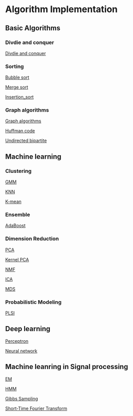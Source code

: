 # Algorithm Implementation

## Basic Algorithms

### Divdie and conquer

[Divdie and conquer](https://github.com/DongL/Algorithm-Implementation/blob/master/Divide-and-conquer.py)

### Sorting

[Bubble sort](https://github.com/DongL/Algorithm-Implementation/blob/master/Sorting%20algorithms.py)

[Merge sort](https://github.com/DongL/Algorithm-Implementation/blob/master/Sorting%20algorithms.py)

[Insertion_sort](https://github.com/DongL/Algorithm-Implementation/blob/master/Sorting%20algorithms.py)

### Graph algorithms

[Graph algorithms](https://github.com/DongL/Algorithm-Implementation/blob/master/Graph%20alogorithm.py)

[Huffman code](https://github.com/DongL/Algorithm-Implementation/blob/master/Huffman%20coding.py)

[Undirected bipartite](https://github.com/DongL/Algorithm-Implementation/blob/master/Undirected%20bipartite%20graph.py)


## Machine learning

### Clustering

[GMM](https://github.com/DongL/Algorithm-Implementation/blob/master/GMM.py)

[KNN]()

[K-mean]()

### Ensemble 

[AdaBoost](https://github.com/DongL/Algorithm-Implementation/blob/master/AdaBoost.py)

### Dimension Reduction
[PCA]()

[Kernel PCA](https://github.com/DongL/Algorithm-Implementation/blob/master/Kernel%20PCA.py)

[NMF]()

[ICA]()

[MDS]()

### Probabilistic Modeling

[PLSI](https://github.com/DongL/Algorithm-Implementation/blob/master/PLSI.py)

## Deep learning

[Perceptron](https://github.com/DongL/Algorithm-Implementation/blob/master/Perceptron.py)

[Neural network](https://github.com/DongL/Algorithm-Implementation/blob/master/Neural%20network.py)


## Machine leanring in Signal processing

[EM]()

[HMM]()

[Gibbs Sampling](https://github.com/DongL/Algorithm-Implementation/blob/master/Gibbs%20sampling.py)

[Short-Time Fourier Transform](https://github.com/DongL/Algorithm-Implementation/blob/master/STFT.py)



